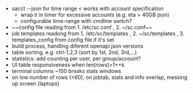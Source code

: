 * sacct --json for time range < works with account specification
    * wrap it in timer for excessive accounts (e.g. eta > 40GB json)
    * configurable time-range with cmdline switch?
* ~~config file reading from 1. /etc/sc.conf , 2. ~/sc.conf~~
* job templates readong from 1. /etc/sc/templates , 2. ~/sc/templates , 3. templates_config from config file if it's set
* build process, handling diferent openapi.json versions
* table sorting, e.g. ctrl-1,2,3 (sort by 1st, 2nd, 3rd,...)
* statistics: add counting per user, per group/account?
* UI table responsiveness when len(rows)>1++k
* terminal columns ~150 breaks stats windows
* on low number of rows (<60), on jobtab, stats and info overlap, messing up screen (laptops)
